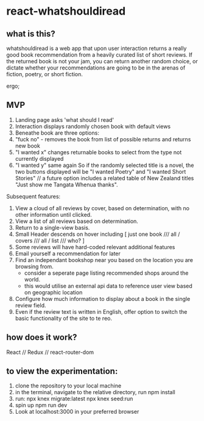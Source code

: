 # react-whatshouldiread


## what is this?
whatshouldiread is a web app that upon user interaction returns a really good book recommendation from a heavily curated list of short reviews. If the returned book is not your jam, you can return another random choice, or dictate whether your recommendations are going to be in the arenas of fiction, poetry, or short fiction.

ergo;

## MVP
1. Landing page asks 'what should I read'
2. Interaction displays randomly chosen book with default views
3. Beneathe book are three options:
  1. "fuck no" - removes the book from list of possible returns and returns new book
  2. "I wanted x" changes returnable books to select from the type not currently displayed
  3. "I wanted y" same again
  So if the randomly selected title is a novel, the two buttons displayed will be "I wanted Poetry" and "I wanted Short Stories"
  // a future option includes a related table of New Zealand titles "Just show me Tangata Whenua thanks".

Subsequent features: 
1. View a cloud of all reviews by cover, based on determination, with no other information until clicked.
2. View a list of all reviews based on determination.
3. Return to a single-view basis.
4. Small Header descends on hover including [ just one book /// all / covers /// all / list /// who? ]
5. Some reviews will have hard-coded relevant additional features
6. Email yourself a recommendation for later
7. Find an independant bookshop near you based on the location you are browsing from.
   - consider a seperate page listing recommended shops around the world.
   - this would utilise an external api data to reference user view based on geographic location
8. Configure how much information to display about a book in the single review field.
9. Even if the review text is written in English, offer option to switch the basic functionality of the site to te reo.

## how does it work?
React // Redux // react-router-dom

## to view the experimentation:
1. clone the repository to your local machine
2. in the terminal, navigate to the relative directory, run npm install
3. run:
    npx knex migrate:latest
    npx knex seed:run
4. spin up npm run dev
5. Look at localhost:3000 in your preferred browser
